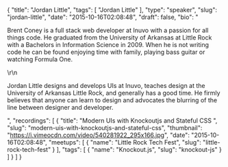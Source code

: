 {
  "title": "Jordan Little",
  "tags": [
    "Jordan Little"
  ],
  "type": "speaker",
  "slug": "jordan-little",
  "date": "2015-10-16T02:08:48",
  "draft": false,
  "bio": "<p>Brent Coney is a full stack web developer at Inuvo with a passion for all things code. He graduated from the University of Arkansas at Little Rock with a Bachelors in Information Science in 2009. When he is not writing code he can be found enjoying time with family, playing bass guitar or watching Formula One.</p>\r\n<p>Jordan Little designs and develops UIs at Inuvo, teaches design at the University of Arkansas Little Rock, and generally has a good time. He firmly believes that anyone can learn to design and advocates the blurring of the line between designer and developer.</p>",
  "recordings": [
    {
      "title": "Modern UIs with Knockoutjs and Stateful CSS ",
      "slug": "modern-uis-with-knockoutjs-and-stateful-css",
      "thumbnail": "https://i.vimeocdn.com/video/540281922_295x166.jpg",
      "date": "2015-10-16T02:08:48",
      "meetups": [
        {
          "name": "Little Rock Tech Fest",
          "slug": "little-rock-tech-fest"
        }
      ],
      "tags": [
        {
          "name": "Knockout.js",
          "slug": "knockout-js"
        }
      ]
    }
  ]
}
